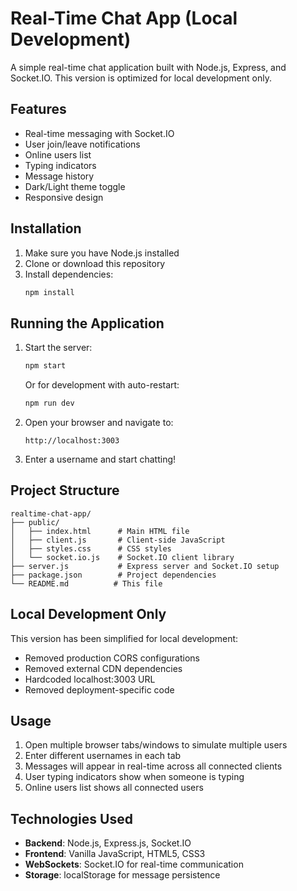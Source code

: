 # Real-Time Chat App (Local Development)

A simple real-time chat application built with Node.js, Express, and Socket.IO. This version is optimized for local development only.

## Features

- Real-time messaging with Socket.IO
- User join/leave notifications
- Online users list
- Typing indicators
- Message history
- Dark/Light theme toggle
- Responsive design

## Installation

1. Make sure you have Node.js installed
2. Clone or download this repository
3. Install dependencies:
   ```bash
   npm install
   ```

## Running the Application

1. Start the server:
   ```bash
   npm start
   ```
   
   Or for development with auto-restart:
   ```bash
   npm run dev
   ```

2. Open your browser and navigate to:
   ```
   http://localhost:3003
   ```

3. Enter a username and start chatting!

## Project Structure

```
realtime-chat-app/
├── public/
│   ├── index.html      # Main HTML file
│   ├── client.js       # Client-side JavaScript
│   ├── styles.css      # CSS styles
│   └── socket.io.js    # Socket.IO client library
├── server.js           # Express server and Socket.IO setup
├── package.json        # Project dependencies
└── README.md          # This file
```

## Local Development Only

This version has been simplified for local development:
- Removed production CORS configurations
- Removed external CDN dependencies
- Hardcoded localhost:3003 URL
- Removed deployment-specific code

## Usage

1. Open multiple browser tabs/windows to simulate multiple users
2. Enter different usernames in each tab
3. Messages will appear in real-time across all connected clients
4. User typing indicators show when someone is typing
5. Online users list shows all connected users

## Technologies Used

- **Backend**: Node.js, Express.js, Socket.IO
- **Frontend**: Vanilla JavaScript, HTML5, CSS3
- **WebSockets**: Socket.IO for real-time communication
- **Storage**: localStorage for message persistence
